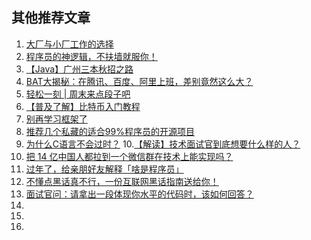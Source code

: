 ## 其他推荐文章

1. [大厂与小厂工作的选择](https://mp.weixin.qq.com/s?__biz=MzUxNzg0MDc1Mg==&mid=2247484895&idx=1&sn=d5fe8f92aaa7e32c5e568843bb91c1fe&chksm=f9934fc0cee4c6d63b4db88e5590dbd01cbb0db97648960c43897f8d150a3ac1ef4940119bed&token=2055294156&lang=zh_CN#rd)
2. [程序员的神逻辑，不扶墙就服你！](https://mp.weixin.qq.com/s?__biz=MzUxNzg0MDc1Mg==&mid=2247484890&idx=1&sn=4b078bc3f6af5692dc41d3e14148820f&chksm=f9934fc5cee4c6d346bf2210cefda780c9677fe6c07c257076ed31327f809acb4aa12d39cb71&token=2055294156&lang=zh_CN#rd)
3. [【Java】广州三本秋招之路](https://mp.weixin.qq.com/s?__biz=MzUxNzg0MDc1Mg==&mid=2247484852&idx=1&sn=f267e485a2db1addb5f8e91d6bfd03f7&chksm=f9934fabcee4c6bd8e1ad5b995b96d7fa27c386b84b567af3e3bfb380d5d5486cbefb1a7e41f&token=2055294156&lang=zh_CN#rd)
4. [BAT大揭秘：在腾讯、百度、阿里上班，差别竟然这么大？](https://mp.weixin.qq.com/s?__biz=MzUxNzg0MDc1Mg==&mid=2247484846&idx=1&sn=19c928cc44d1a599941b5fdfcd183572&chksm=f9934fb1cee4c6a728a7e2896a28c9e7a678470d461c825143611e80e9d9da637ff7a5458e12&token=2055294156&lang=zh_CN#rd)
5. [轻松一刻 | 周末来点段子吧](https://mp.weixin.qq.com/s?__biz=MzUxNzg0MDc1Mg==&mid=2247484763&idx=1&sn=c2ae1ffcf44f1441844453bdd02af844&chksm=f9934f44cee4c65229a3fc60e3cba5959ce7919cc44b2d7299b66e205c16885ae25fa7e4e300&token=2055294156&lang=zh_CN#rd)
6. [【普及了解】比特币入门教程](https://mp.weixin.qq.com/s?__biz=MzUxNzg0MDc1Mg==&mid=2247484470&idx=1&sn=ce5ca00b27318732e76016e6641546af&chksm=f9934e29cee4c73f69f0298ec480289652e9aa0941569c92c9da7ddc15b349a40459171f598a&token=2055294156&lang=zh_CN#rd)
7. [别再学习框架了](https://mp.weixin.qq.com/s?__biz=MzUxNzg0MDc1Mg==&mid=2247484964&idx=1&sn=a4870230b7c81bd2f8cbd46395feeb3e&chksm=f9934c3bcee4c52dc8fc5724be2825efca2d97112ecba0e4365e4efb243c950ab81dd1ba1239&token=1997642097&lang=zh_CN#rd)
8. [推荐几个私藏的适合99%程序员的开源项目](https://mp.weixin.qq.com/s?__biz=MzUxNzg0MDc1Mg==&mid=2247484980&idx=1&sn=7ef8b293ec7880aa67351f4be4da175e&chksm=f9934c2bcee4c53da55ac7c66b2f45a436e85388e29f473565b7713c92eb4a1227b414da7b04&token=1997642097&lang=zh_CN#rd)
9. [为什么C语言不会过时？](https://mp.weixin.qq.com/s?__biz=MzUxNzg0MDc1Mg==&mid=2247485022&idx=1&sn=4a62a8cab742eb473b492838e39e07aa&chksm=f9934c41cee4c55777711be41612e73117bceb716333fae2ba921c06783518f79f7b622bddff&token=1997642097&lang=zh_CN#rd)
10.[【解读】技术面试官到底想要什么样的人？](https://mp.weixin.qq.com/s?__biz=MzUxNzg0MDc1Mg==&mid=2247485050&idx=1&sn=24473163ee8e5d01824371663e6a4b54&chksm=f9934c65cee4c5732dac13687d73a834ab428fa2f1539b7a4c00636f8b6db5f08a04c1e5b375&token=1997642097&lang=zh_CN#rd)
11. [把 14 亿中国人都拉到一个微信群在技术上能实现吗？](https://mp.weixin.qq.com/s?__biz=MzUxNzg0MDc1Mg==&mid=2247485086&idx=1&sn=c66f9c2475984fcdf55a29ed9a92bc89&chksm=f9934c81cee4c5978711cc2be3a0c04ed4b8cd85f04e03332a68dacf30ecab180eebc0b0a092&token=1997642097&lang=zh_CN#rd)
12. [过年了，给亲朋好友解释「啥是程序员」](https://mp.weixin.qq.com/s?__biz=MzUxNzg0MDc1Mg==&mid=2247485088&idx=1&sn=499eae19dbdcef7edd6ae6eb2799f007&chksm=f9934cbfcee4c5a90c3f7998c41e96db2b799fb330db6bc0b5310995697c6e7e162d2e6d8ef0&token=1997642097&lang=zh_CN#rd)
13. [不懂点黑话真不行，一份互联网黑话指南送给你！](https://mp.weixin.qq.com/s?__biz=MzUxNzg0MDc1Mg==&mid=2247485092&idx=1&sn=92919dc6c9fb4ed6ce96ec4d9b84cae6&chksm=f9934cbbcee4c5ad86970fd5ef88187d8c9d0a75b46f3dc5d8d73d9540e4382e5586022d29cc&token=1997642097&lang=zh_CN#rd)
14. [面试官问：请拿出一段体现你水平的代码时，该如何回答？](https://mp.weixin.qq.com/s?__biz=MzUxNzg0MDc1Mg==&mid=2247485105&idx=1&sn=1fdaeda116d4feef467e49ba5dd57392&chksm=f9934caecee4c5b8bb3606d1f097522471a58bed8f239a5abb460422de82f5726b6f9d892fde&token=1997642097&lang=zh_CN#rd)
15. []()
16. []()
17. []()
